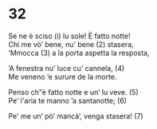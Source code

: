 # 32  
  
Se ne è sciso (i) lu sole! È fatto notte!  
Chi me vò’ bene, nu’ bene (2) stasera,  
’Mmocca (3) a la porta aspetta la resposta,  
  
’A fenestra nu’ luce cu’ cannela, (4)  
Me veneno ’e surure de la morte.  
  
Penso ch"è fatto notte e un’ lu veve. (5)  
Pe’ l'aria te manno ’a santanotte; (6)  
  
Pe' me un’ pò’ mancà‘, venga stasera! (7)  
  
  
